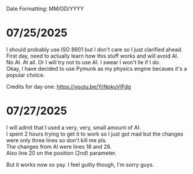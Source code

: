 Date Formatting: MM/DD/YYYY

# 07/25/2025
I should probably use ISO 8601 but I don't care so I just clarified ahead.<br />
First day, need to actually learn how this stuff works and will avoid AI.<br />
No AI. At all. Or I will try not to use AI. I swear I won't lie if I do.<br />
Okay, I have decided to use Pymunk as my physics engine becaues it's a popular choice.

Credits for day one: https://youtu.be/YrNpkuVIFdg

# 07/27/2025

I will admit that I used a very, very, small amount of AI.<br />
I spent 2 hours trying to get it to work so I just got mad
but the changes were only three lines so don't kill me pls.<br />
The changes from AI were lines 18 and 28.<br />
Also line 20 on the position (2nd) parameter.

But it works now so yay. I feel guilty though, I'm sorry guys.
